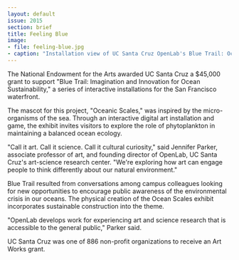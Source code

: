 ```yaml
---
layout: default
issue: 2015
section: brief
title: Feeling Blue
image:
- file: feeling-blue.jpg
- caption: "Installation view of UC Santa Cruz OpenLab's Blue Trail: Oceanic Scales art and science project at the California Academy of Sciences in San Francisco, CA."
---
```


The National Endowment for the Arts awarded UC Santa Cruz a $45,000 grant to support "Blue Trail: Imagination and Innovation for Ocean Sustainability," a series of interactive installations for the San Francisco waterfront.

The mascot for this project, "Oceanic Scales," was inspired by the micro-organisms of the sea. Through an interactive digital art installation and game, the exhibit invites visitors to explore the role of phytoplankton in maintaining a balanced ocean ecology.

"Call it art. Call it science. Call it cultural curiosity," said Jennifer Parker, associate professor of art, and founding director of OpenLab, UC Santa Cruz's art-science research center. "We're exploring how art can engage people to think differently about our natural environment." 

Blue Trail resulted from conversations among campus colleagues looking for new opportunities to encourage public awareness of the environmental crisis in our oceans. The physical creation of the Ocean Scales exhibit incorporates sustainable construction into the theme.

"OpenLab develops work for experiencing art and science research that is accessible to the general public," Parker said.

UC Santa Cruz was one of 886 non-profit organizations to receive an Art Works grant.

